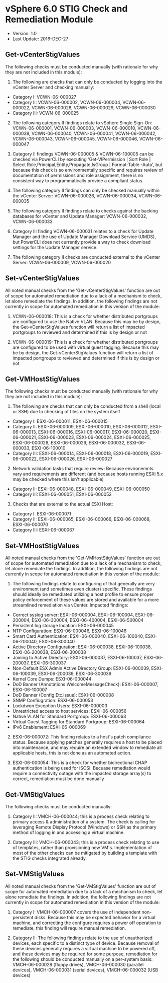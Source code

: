 # vSphere 6.0 STIG Check and Remediation Module
  * Version: 1.0
  * Last Update: 2016-DEC-27

## Get-vCenterStigValues
The following checks must be conducted manually (with rationale for why they are not included in this module):

1. The following are checks that can only be conducted by logging into the vCenter Server and checking manually: 
  * Category I: VCWN-06-000027
  * Category II: VCWN-06-000002, VCWN-06-000004, VCWN-06-000022, VCWN-06-000028, VCWN-06-000029, VCWN-06-000030
  * Category III: VCWN-06-000025

2. The following category II findings relate to vSphere Single Sign-On: VCWN-06-000001, VCWN-06-000003, VCWN-06-000010, VCWN-06-000039, VCWN-06-000040, VCWN-06-000041, VCWN-06-000042, VCWN-06-000043, VCWN-06-000045, VCWN-06-000046, VCWN-06-000047

3. Category II findings VCWN-06-000005 & VCWN-06-100005 can be checked via PowerCLI by executing 'Get-VIPermission | Sort Role | Select Role,Principal,Entity,Propagate,IsGroup | Format-Table -Auto', but because this check is so environmentally specific and requires review of documentation of permissions and role assignment, there is no consistent way to programmatically provide a compliant status.

4. The following category II findings can only be checked manually within the vCenter Server: VCWN-06-000026, VCWN-06-000034, VCWN-06-000035

5. The following category II findings relate to checks against the backing databases for vCenter and Update Manager: VCWN-06-000032, VCWN-06-000033

6. Category III finding VCWN-06-000031 relates to a check for Update Manager and the use of Update Manager Download Service (UMDS), but PowerCLI does not currently provide a way to check download settings for the Update Manager service.

7. The following category II checks are conducted external to the vCenter Server: VCWN-06-000009, VCWN-06-000020


## Set-vCenterStigValues 
All noted manual checks from the 'Get-vCenterStigValues' function are out of scope for automated remediation due to a lack of a mechanism to check, let alone remediate the findings. In addition, the following findings are not currently in scope for automated remediation in this version of the module:

1. VCWN-06-000018: This is a check for whether distributed portgroups are configured to use the Native VLAN. Because this may be by design, the Get-vCenterStigValues function will return a list of impacted portgroups to reviewed and determined if this is by design or not

2. VCWN-06-000019: This is a check for whether distributed portgroups are configured to be used with virtual guest tagging. Because this may be by design, the Get-vCenterStigValues function will return a list of impacted portgroups to reviewed and determined if this is by design or not

## Get-VMHostStigValues
The following checks must be conducted manually (with rationale for why they are not included in this module):

1. The following are checks that can only be conducted from a shell (local or SSH) due to checking of files on the system itself
  *  Category I: ESXI-06-000011, ESXI-06-000015
  * Category II: ESXI-06-000009, ESXI-06-000010, ESXI-06-000012, ESXI-06-000013, ESXI-06-000016, ESXI-06-000017, ESXI-06-000020, ESXI-06-000021, ESXI-06-000023, ESXI-06-000024, ESXI-06-000025, ESXI-06-000028, ESXI-06-000029, ESXI-06-000032, ESXI-06-000033, ESXI-06-100010
  * Category III: ESXI-06-000014, ESXI-06-000018, ESXI-06-000019, ESXI-06-000022, ESXI-06-000026, ESXI-06-000027
  
 
2. Network validation tasks that require review: Because environemnts vary and requirements are different (and because hosts running ESXi 5.x may be checked where this isn't applicable)
  *  Category II: ESXI-06-000048, ESXI-06-000049, ESXI-06-000050
  * Category III: ESXI-06-000051, ESXI-06-000052

3. Checks that are external to the actual ESXi Host:
  *   Category I: ESXI-06-000071
  *  Category II: ESXI-06-000065, ESXI-06-000066, ESXI-06-000068, ESXI-06-000070
  * Category III: ESXI-06-000067
  
## Set-VMHostStigValues
All noted manual checks from the 'Get-VMHostStigValues' function are out of scope for automated remediation due to a lack of a mechanism to check, let alone remediate the findings. In addition, the following findings are not currently in scope for automated remediation in this version of the module:

1. The following findings relate to configuring of that generally are very environment (and sometimes even cluster) specific. These findings should ideally be remediated utilizing a host profile to ensure proper policy enforcement of these values are stored and available for a more streamlined remediation via vCenter. Impacted findings:

  * Correct syslog server: ESXI-06-000004, ESXI-06-100004, ESXI-06-200004, ESXI-06-300004, ESXI-06-400004, ESXI-06-500004
  * Persistent log storage location: ESXI-06-000045
  * NTP Configuration: ESXI-06-000046, ESXI-06-100046
  * Smart Card Authentication: ESXI-06-000040, ESXI-06-100040, ESXI-06-200040, ESXI-06-300040
  * Active Directory Configuration: ESXI-06-000038, ESXI-06-100038, ESXI-06-200038, ESXI-06-300038
  * Joining to Active Directory: ESXI-06-000037, ESXI-06-100037, ESXI-06-200037, ESXI-06-300037
  * Non-Default ESX Admin Active Directory Group: ESXI-06-000039, ESXI-06-100039, ESXI-06-200039, ESXI-06-300039
  * Kernel Core Dumps: ESXI-06-000044
  * DoD Banner (Annotations.WelcomeMessageCheck): ESXI-06-000007, ESXI-06-100007
  * DoD Banner (Config.Etc.issue): ESXI-06-000008
  * SNMP Confiugration: ESXI-06-000053
  * Lockdwon Exception Users: ESXI-06-000003
  * Unrestricted access to host services: ESXI-06-000056
  * Native VLAN for Standard Portgroup: ESXI-06-000063
  * Virtual Guest Tagging for Standard Portgroup: ESXI-06-000064
  * IPv6 Enablement: ESXI-06-000069

2. ESXI-06-000072: This finding relates to a host's patch compliance status. Because applying patches generally requires a host to be placed into maintenance, and may require an extended window to remediate all applicable hosts, this is not done as an automated action.

3. ESXI-06-000054: This is a check for whether bidirectional CHAP authentication is being used for iSCSI. Becuase remediation would require a connectivity outage with the impacted storage array(s) to correct, remediation must be done manually

## Get-VMStigValues
The following checks must be conducted manually:

1. Category II: VMCH-06-000044; this is a process check relating to primary access & administration of a system. The check is calling for leveraging Remote Display Protocol (Windows) or SSH as the primary method of logging in and accessing a virtual machine.

2. Category III: VMCH-06-000043; this is a process check relating to use of templates, rather than provisioning new VM's. Implementation of most of the other checks can be mitigated by building a template with the STIG checks integrated already.


## Set-VMStigValues
All noted manual checks from the 'Get-VMStigValues' function are out of scope for automated remediation due to a lack of a mechanism to check, let alone remediate the findings. In addition, the following findings are not currently in scope for automated remediation in this version of the module:

1. Category I: VMCH-06-000007 covers the use of independent non-persistent disks. Because this may be expected behavior for a virtual machine, and correcting the configure requires a power off operation to remediate, this finding will require manual remediation.

2. Category II: The following findings relate to the use of unauthorized devices, each specific to a distinct type of device. Because removal of these devices generally requires a virtual machine to be powered off, and these devices may be required for some purpose, remediation for the following should be conducted manually on a per-system basis: VMCH-06-000028 (floppy drives), VMCH-06-000030 (parallel devices), VMCH-06-000031 (serial devices), VMCH-06-000032 (USB devices)
